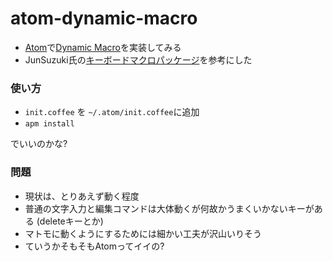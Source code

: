 # atom-dynamic-macro

* [Atom](https://atom.io/)で[Dynamic Macro](https://github.com/masui/DynamicMacro)を実装してみる
* JunSuzuki氏の[キーボードマクロパッケージ](http://qiita.com/JunSuzukiJapan/items/692dc5390ec545178e7d)を参考にした

### 使い方

* ```init.coffee``` を ```~/.atom/init.coffee```に追加
* ```apm install```

でいいのかな?

### 問題

* 現状は、とりあえず動く程度
* 普通の文字入力と編集コマンドは大体動くが何故かうまくいかないキーがある (deleteキーとか)
* マトモに動くようにするためには細かい工夫が沢山いりそう
* ていうかそもそもAtomってイイの?
